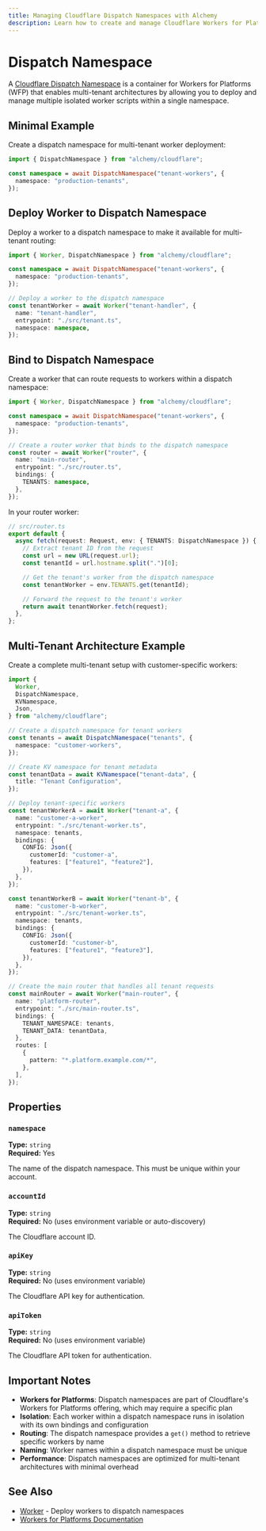 ```yaml
---
title: Managing Cloudflare Dispatch Namespaces with Alchemy
description: Learn how to create and manage Cloudflare Workers for Platforms dispatch namespaces for multi-tenant architectures.
---
```


# Dispatch Namespace

A [Cloudflare Dispatch Namespace](https://developers.cloudflare.com/cloudflare-for-platforms/workers-for-platforms/reference/how-workers-for-platforms-works/) is a container for Workers for Platforms (WFP) that enables multi-tenant architectures by allowing you to deploy and manage multiple isolated worker scripts within a single namespace.

## Minimal Example

Create a dispatch namespace for multi-tenant worker deployment:

```ts
import { DispatchNamespace } from "alchemy/cloudflare";

const namespace = await DispatchNamespace("tenant-workers", {
  namespace: "production-tenants",
});
```

## Deploy Worker to Dispatch Namespace

Deploy a worker to a dispatch namespace to make it available for multi-tenant routing:

```ts
import { Worker, DispatchNamespace } from "alchemy/cloudflare";

const namespace = await DispatchNamespace("tenant-workers", {
  namespace: "production-tenants",
});

// Deploy a worker to the dispatch namespace
const tenantWorker = await Worker("tenant-handler", {
  name: "tenant-handler",
  entrypoint: "./src/tenant.ts",
  namespace: namespace,
});
```

## Bind to Dispatch Namespace

Create a worker that can route requests to workers within a dispatch namespace:

```ts
import { Worker, DispatchNamespace } from "alchemy/cloudflare";

const namespace = await DispatchNamespace("tenant-workers", {
  namespace: "production-tenants",
});

// Create a router worker that binds to the dispatch namespace
const router = await Worker("router", {
  name: "main-router",
  entrypoint: "./src/router.ts",
  bindings: {
    TENANTS: namespace,
  },
});
```

In your router worker:

```ts
// src/router.ts
export default {
  async fetch(request: Request, env: { TENANTS: DispatchNamespace }) {
    // Extract tenant ID from the request
    const url = new URL(request.url);
    const tenantId = url.hostname.split(".")[0];

    // Get the tenant's worker from the dispatch namespace
    const tenantWorker = env.TENANTS.get(tenantId);

    // Forward the request to the tenant's worker
    return await tenantWorker.fetch(request);
  },
};
```

## Multi-Tenant Architecture Example

Create a complete multi-tenant setup with customer-specific workers:

```ts
import {
  Worker,
  DispatchNamespace,
  KVNamespace,
  Json,
} from "alchemy/cloudflare";

// Create a dispatch namespace for tenant workers
const tenants = await DispatchNamespace("tenants", {
  namespace: "customer-workers",
});

// Create KV namespace for tenant metadata
const tenantData = await KVNamespace("tenant-data", {
  title: "Tenant Configuration",
});

// Deploy tenant-specific workers
const tenantWorkerA = await Worker("tenant-a", {
  name: "customer-a-worker",
  entrypoint: "./src/tenant-worker.ts",
  namespace: tenants,
  bindings: {
    CONFIG: Json({
      customerId: "customer-a",
      features: ["feature1", "feature2"],
    }),
  },
});

const tenantWorkerB = await Worker("tenant-b", {
  name: "customer-b-worker",
  entrypoint: "./src/tenant-worker.ts",
  namespace: tenants,
  bindings: {
    CONFIG: Json({
      customerId: "customer-b",
      features: ["feature1", "feature3"],
    }),
  },
});

// Create the main router that handles all tenant requests
const mainRouter = await Worker("main-router", {
  name: "platform-router",
  entrypoint: "./src/main-router.ts",
  bindings: {
    TENANT_NAMESPACE: tenants,
    TENANT_DATA: tenantData,
  },
  routes: [
    {
      pattern: "*.platform.example.com/*",
    },
  ],
});
```

## Properties

### `namespace`

**Type:** `string`  
**Required:** Yes

The name of the dispatch namespace. This must be unique within your account.

### `accountId`

**Type:** `string`  
**Required:** No (uses environment variable or auto-discovery)

The Cloudflare account ID.

### `apiKey`

**Type:** `string`  
**Required:** No (uses environment variable)

The Cloudflare API key for authentication.

### `apiToken`

**Type:** `string`  
**Required:** No (uses environment variable)

The Cloudflare API token for authentication.

## Important Notes

- **Workers for Platforms**: Dispatch namespaces are part of Cloudflare's Workers for Platforms offering, which may require a specific plan
- **Isolation**: Each worker within a dispatch namespace runs in isolation with its own bindings and configuration
- **Routing**: The dispatch namespace provides a `get()` method to retrieve specific workers by name
- **Naming**: Worker names within a dispatch namespace must be unique
- **Performance**: Dispatch namespaces are optimized for multi-tenant architectures with minimal overhead

## See Also

- [Worker](./worker.md) - Deploy workers to dispatch namespaces
- [Workers for Platforms Documentation](https://developers.cloudflare.com/cloudflare-for-platforms/workers-for-platforms/)
